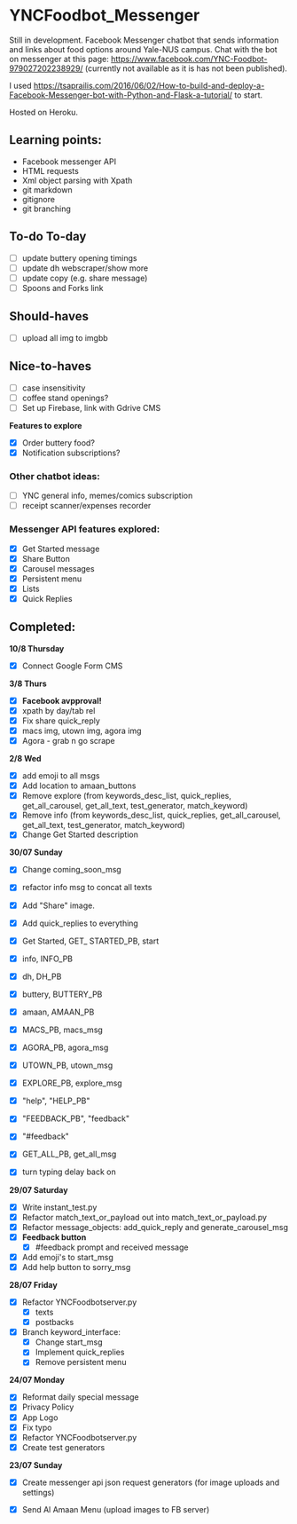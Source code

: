 # YNCFoodbot_Messenger
Still in development.
Facebook Messenger chatbot that sends information and links about food options around Yale-NUS campus.
Chat with the bot on messenger at this page: https://www.facebook.com/YNC-Foodbot-979027202238929/ (currently not available as it is has not been published).

I used https://tsaprailis.com/2016/06/02/How-to-build-and-deploy-a-Facebook-Messenger-bot-with-Python-and-Flask-a-tutorial/ to start.

Hosted on Heroku.

## Learning points:

- Facebook messenger API
- HTML requests
- Xml object parsing with Xpath
- git markdown
- gitignore
- git branching

## To-do To-day
- [ ] update buttery opening timings
- [ ] update dh webscraper/show more
- [ ] update copy (e.g. share message)
- [ ] Spoons and Forks link

## Should-haves
- [ ] upload all img to imgbb

## Nice-to-haves
- [ ] case insensitivity
- [ ] coffee stand openings?
- [ ] Set up Firebase, link with Gdrive CMS

**Features to explore**
- [X] Order buttery food?
- [X] Notification subscriptions?

### Other chatbot ideas:
- [ ] YNC general info, memes/comics subscription
- [ ] receipt scanner/expenses recorder

### Messenger API features explored:
- [X] Get Started message
- [X] Share Button
- [X] Carousel messages
- [X] Persistent menu
- [X] Lists
- [X] Quick Replies

## Completed:
**10/8 Thursday**
- [X] Connect Google Form CMS


**3/8 Thurs**
- [X] **Facebook avpproval!**
- [X] xpath by day/tab rel
- [X] Fix share quick_reply
- [X] macs img, utown img, agora img
- [X] Agora - grab n go scrape

**2/8 Wed**
- [X] add emoji to all msgs
- [X] Add location to amaan_buttons
- [X] Remove explore (from keywords_desc_list, quick_replies, get_all_carousel, get_all_text, test_generator, match_keyword)
- [X] Remove info (from keywords_desc_list, quick_replies, get_all_carousel, get_all_text, test_generator, match_keyword)
- [X] Change Get Started description

**30/07 Sunday**
- [X] Change coming_soon_msg
- [X] refactor info msg to concat all texts
- [X] Add "Share" image.
- [X] Add quick_replies to everything
- [X] Get Started, GET_ STARTED_PB, start
- [X] info, INFO_PB
- [X] dh, DH_PB
- [X] buttery, BUTTERY_PB
- [X] amaan, AMAAN_PB
- [X] MACS_PB, macs_msg
- [X] AGORA_PB, agora_msg
- [X] UTOWN_PB, utown_msg
- [X] EXPLORE_PB, explore_msg
- [X] "help", "HELP_PB"
- [X] "FEEDBACK_PB", "feedback"
- [X] "#feedback"
- [X] GET_ALL_PB, get_all_msg
- [X] turn typing delay back on


**29/07 Saturday**
- [X] Write instant_test.py
- [X] Refactor match_text_or_payload out into match_text_or_payload.py
- [X] Refactor message_objects: add_quick_reply and generate_carousel_msg
- [X] **Feedback button**
    - [X] #feedback prompt and received message
- [X] Add emoji's to start_msg
- [X] Add help button to sorry_msg

**28/07 Friday**
- [X] Refactor YNCFoodbotserver.py
    - [X] texts
    - [X] postbacks
- [X] Branch keyword_interface:
    - [X] Change start_msg
    - [X] Implement quick_replies
    - [X] Remove persistent menu

**24/07 Monday**
- [X] Reformat daily special message
- [X] Privacy Policy
- [X] App Logo
- [X] Fix typo
- [X] Refactor YNCFoodbotserver.py
- [X] Create test generators

**23/07 Sunday**
- [X] Create messenger api json request generators (for image uploads and settings)
- [X] Send Al Amaan Menu (upload images to FB server)

